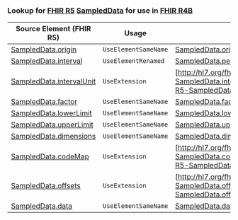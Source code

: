 ### Lookup for [FHIR R5](https://hl7.org/fhir/R5/) [SampledData](https://hl7.org/fhir/R5/SampledData.html) for use in [FHIR R4B](https://hl7.org/fhir/R4B/)

| Source Element (FHIR R5) | Usage | Target |
| -------------- | ----- | ------ |
| [SampledData.origin](https://hl7.org/fhir/R5/SampledData.html#resource) | `UseElementSameName` | [SampledData.origin](https://hl7.org/fhir/R4B/SampledData.html#resource) |
| [SampledData.interval](https://hl7.org/fhir/R5/SampledData.html#resource) | `UseElementRenamed` | [SampledData.period](https://hl7.org/fhir/R4B/SampledData.html#resource) |
| [SampledData.intervalUnit](https://hl7.org/fhir/R5/SampledData.html#resource) | `UseExtension` | [http://hl7.org/fhir/5.0/StructureDefinition/extension-SampledData.intervalUnit](StructureDefinition-ext-R5-SampledData.intervalUnit.html) |
| [SampledData.factor](https://hl7.org/fhir/R5/SampledData.html#resource) | `UseElementSameName` | [SampledData.factor](https://hl7.org/fhir/R4B/SampledData.html#resource) |
| [SampledData.lowerLimit](https://hl7.org/fhir/R5/SampledData.html#resource) | `UseElementSameName` | [SampledData.lowerLimit](https://hl7.org/fhir/R4B/SampledData.html#resource) |
| [SampledData.upperLimit](https://hl7.org/fhir/R5/SampledData.html#resource) | `UseElementSameName` | [SampledData.upperLimit](https://hl7.org/fhir/R4B/SampledData.html#resource) |
| [SampledData.dimensions](https://hl7.org/fhir/R5/SampledData.html#resource) | `UseElementSameName` | [SampledData.dimensions](https://hl7.org/fhir/R4B/SampledData.html#resource) |
| [SampledData.codeMap](https://hl7.org/fhir/R5/SampledData.html#resource) | `UseExtension` | [http://hl7.org/fhir/5.0/StructureDefinition/extension-SampledData.codeMap](StructureDefinition-ext-R5-SampledData.codeMap.html) |
| [SampledData.offsets](https://hl7.org/fhir/R5/SampledData.html#resource) | `UseExtension` | [http://hl7.org/fhir/5.0/StructureDefinition/extension-SampledData.offsets](StructureDefinition-ext-R5-SampledData.offsets.html) |
| [SampledData.data](https://hl7.org/fhir/R5/SampledData.html#resource) | `UseElementSameName` | [SampledData.data](https://hl7.org/fhir/R4B/SampledData.html#resource) |
